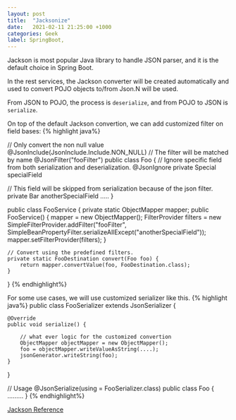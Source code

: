 ```yaml
---
layout: post
title:  "Jacksonize"
date:   2021-02-11 21:25:00 +1000
categories: Geek
label: SpringBoot, 
---
```


Jackson is most popular Java library to handle JSON parser, and it is the default choice in Spring Boot.

In the rest services,  the Jackson converter will be created automatically and used to convert POJO objects to/from Json.N will be used.

From JSON to POJO, the process is `deserialize`, and from POJO to JSON is `serialize`.
 
On top of the default Jackson convertion, we can add customized filter on field bases:
{% highlight java%}

// Only convert the non null value
@JsonInclude(JsonInclude.Include.NON_NULL)
// The filter will be matched by name
@JsonFilter("fooFilter")
public class Foo {
 // Ignore specific field from both serialization and deserialization.
 @JsonIgnore
 private Special specialField
 
 // This field will be skipped from serialization because of the json filter.
 private Bar anotherSpecialField
 .....
}

public class FooService {
    private static ObjectMapper mapper;
    public FooService() {
        mapper = new ObjectMapper();
        FilterProvider filters = new SimpleFilterProvider.addFilter("fooFilter", 
            SimpleBeanPropertyFilter.serializeAllExcept("anotherSpecialField"));
        mapper.setFilterProvider(filters);
    }
    
    // Convert using the predefined filters.
    private static FooDestination convert(Foo foo) {
        return mapper.convertValue(foo, FooDestination.class);
    }
}
{% endhighlight%}

For some use cases, we will use customized serializer like this.
{% highlight java%}
public class FooSerializer extends JsonSerializer<Foo> {

    @Override
    public void serialize() {
    
        // what ever logic for the customized convertion
        ObjectMapper objectMapper = new ObjectMapper();
        foo = objectMapper.writeValueAsString(....);
        jsonGenerator.writeString(foo);
    }
}

// Usage
@JsonSerialize(using = FooSerializer.class) 
public class Foo {
    .........
}
{% endhighlight%}

[Jackson Reference](https://www.baeldung.com/jackson)

 